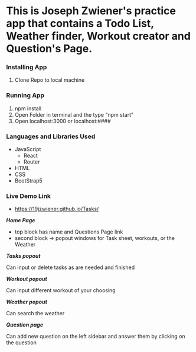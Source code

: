 # This is Joseph Zwiener's practice app that contains a Todo List, Weather finder, Workout creator and Question's Page.


### Installing App
1. Clone Repo to local machine

### Running App
1. npm install
2. Open Folder in terminal and the type "npm start"
3. Open localhost:3000 or localhost:####

### Languages and Libraries Used
- JavaScript
  -    React
  -    Router
- HTML
- CSS
- BootStrap5

### Live Demo Link
- https://19jzwiener.github.io/Tasks/

***Home Page***
- top block has name and Questions Page link
- second block -> popout windows for Task sheet, workouts, or the Weather

***Tasks popout***
<p>Can input or delete tasks as are needed and finished</p>

***Workout popout***
<p>Can input different workout of your choosing</p>

***Weather popout***
<p>Can search the weather</p>

***Question page***
<p>Can add new question on the left sidebar and answer them by clicking on the question</p>

